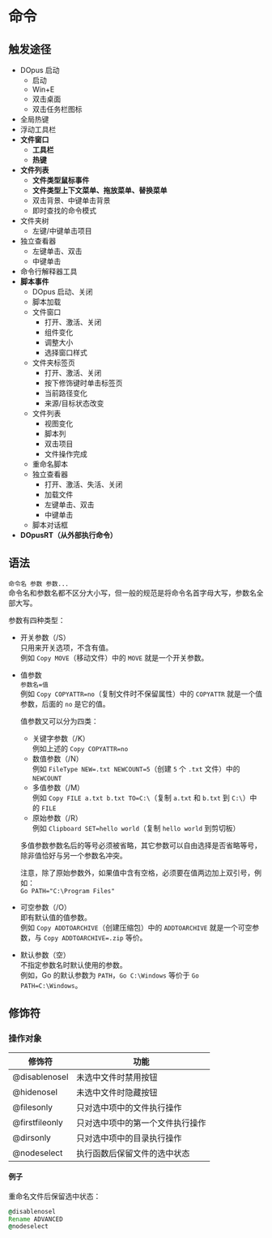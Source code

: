 # 命令
## 触发途径
- DOpus 启动
    - 启动
    - Win+E
    - 双击桌面
    - 双击任务栏图标
- 全局热键
- 浮动工具栏
- **文件窗口**
    - **工具栏**
    - **热键**
- **文件列表**
    - **文件类型鼠标事件**
    - **文件类型上下文菜单、拖放菜单、替换菜单**
    - 双击背景、中键单击背景
    - 即时查找的命令模式
- 文件夹树
    - 左键/中键单击项目
- 独立查看器
    - 左键单击、双击
    - 中键单击
- 命令行解释器工具
- **脚本事件**
    - DOpus 启动、关闭
    - 脚本加载
    - 文件窗口
        - 打开、激活、关闭
        - 组件变化
        - 调整大小
        - 选择窗口样式
    - 文件夹标签页
        - 打开、激活、关闭
        - 按下修饰键时单击标签页
        - 当前路径变化
        - 来源/目标状态改变
    - 文件列表
        - 视图变化
        - 脚本列
        - 双击项目
        - 文件操作完成
    - 重命名脚本
    - 独立查看器
        - 打开、激活、失活、关闭
        - 加载文件
        - 左键单击、双击
        - 中键单击
    - 脚本对话框
- **DOpusRT（从外部执行命令）**

## 语法
`命令名 参数 参数...`  
命令名和参数名都不区分大小写，但一般的规范是将命令名首字母大写，参数名全部大写。

参数有四种类型：
- 开关参数（/S）  
    只用来开关选项，不含有值。  
    例如 `Copy MOVE`（移动文件）中的 `MOVE` 就是一个开关参数。
- 值参数  
    `参数名=值`  
    例如 `Copy COPYATTR=no`（复制文件时不保留属性）中的 `COPYATTR` 就是一个值参数，后面的 `no` 是它的值。

    值参数又可以分为四类：
    - 关键字参数（/K）  
        例如上述的 `Copy COPYATTR=no`
    - 数值参数（/N）  
        例如 `FileType NEW=.txt NEWCOUNT=5`（创建 `5` 个 `.txt` 文件）中的 `NEWCOUNT`
    - 多值参数（/M）  
        例如 `Copy FILE a.txt b.txt TO=C:\`（复制 `a.txt` 和 `b.txt` 到 `C:\`）中的 `FILE`
    - 原始参数（/R）  
        例如 `Clipboard SET=hello world`（复制 `hello world` 到剪切板）
    
    多值参数参数名后的等号必须被省略，其它参数可以自由选择是否省略等号，除非值恰好与另一个参数名冲突。

    注意，除了原始参数外，如果值中含有空格，必须要在值两边加上双引号，例如：  
    `Go PATH="C:\Program Files"`
- 可空参数（/O）  
    即有默认值的值参数。  
    例如 `Copy ADDTOARCHIVE`（创建压缩包）中的 `ADDTOARCHIVE` 就是一个可空参数，与 `Copy ADDTOARCHIVE=.zip` 等价。
- 默认参数（空）  
    不指定参数名时默认使用的参数。  
    例如，Go 的默认参数为 `PATH`，`Go C:\Windows` 等价于 `Go PATH=C:\Windows`。

## 修饰符
### 操作对象
修饰符 | 功能
--- | ---
@disablenosel | 未选中文件时禁用按钮
@hidenosel | 未选中文件时隐藏按钮
@filesonly | 只对选中项中的文件执行操作
@firstfileonly | 只对选中项中的第一个文件执行操作
@dirsonly | 只对选中项中的目录执行操作
@nodeselect | 执行函数后保留文件的选中状态

#### 例子
重命名文件后保留选中状态：
```cmd
@disablenosel
Rename ADVANCED
@nodeselect
```